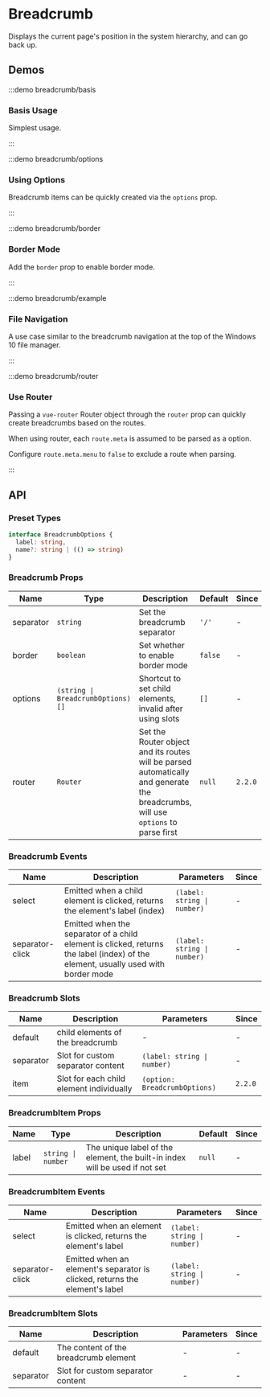 # Breadcrumb

Displays the current page's position in the system hierarchy, and can go back up.

## Demos

:::demo breadcrumb/basis

### Basis Usage

Simplest usage.

:::

:::demo breadcrumb/options

### Using Options

Breadcrumb items can be quickly created via the `options` prop.

:::

:::demo breadcrumb/border

### Border Mode

Add the `border` prop to enable border mode.

:::

:::demo breadcrumb/example

### File Navigation

A use case similar to the breadcrumb navigation at the top of the Windows 10 file manager.

:::

:::demo breadcrumb/router

### Use Router

Passing a `vue-router` Router object through the `router` prop can quickly create breadcrumbs based on the routes.

When using router, each `route.meta` is assumed to be parsed as a option.

Configure `route.meta.menu` to `false` to exclude a route when parsing.

:::

## API

### Preset Types

```ts
interface BreadcrumbOptions {
  label: string,
  name?: string | (() => string)
}
```

### Breadcrumb Props

| Name      | Type                              | Description                                                                                                                       | Default | Since   |
| --------- | --------------------------------- | --------------------------------------------------------------------------------------------------------------------------------- | ------- | ------- |
| separator | `string`                          | Set the breadcrumb separator                                                                                                      | `'/'`   | -       |
| border    | `boolean`                         | Set whether to enable border mode                                                                                                 | `false` | -       |
| options   | `(string \| BreadcrumbOptions)[]` | Shortcut to set child elements, invalid after using slots                                                                         | `[]`    | -       |
| router    | `Router`                          | Set the Router object and its routes will be parsed automatically and generate the breadcrumbs, will use `options` to parse first | `null`  | `2.2.0` |

### Breadcrumb Events

| Name            | Description                                                                                                                       | Parameters                  | Since |
| --------------- | --------------------------------------------------------------------------------------------------------------------------------- | --------------------------- | ----- |
| select          | Emitted when a child element is clicked, returns the element's label (index)                                                      | `(label: string \| number)` | -     |
| separator-click | Emitted when the separator of a child element is clicked, returns the label (index) of the element, usually used with border mode | `(label: string \| number)` | -     |

### Breadcrumb Slots

| Name      | Description                              | Parameters                    | Since   |
| --------- | ---------------------------------------- | ----------------------------- | ------- |
| default   | child elements of the breadcrumb         | -                             | -       |
| separator | Slot for custom separator content        | `(label: string \| number)`   | -       |
| item      | Slot for each child element individually | `(option: BreadcrumbOptions)` | `2.2.0` |

### BreadcrumbItem Props

| Name  | Type               | Description                                                                 | Default | Since |
| ----- | ------------------ | --------------------------------------------------------------------------- | ------- | ----- |
| label | `string \| number` | The unique label of the element, the built-in index will be used if not set | `null`  | -     |

### BreadcrumbItem Events

| Name            | Description                                                                 | Parameters                  | Since |
| --------------- | --------------------------------------------------------------------------- | --------------------------- | ----- |
| select          | Emitted when an element is clicked, returns the element's label             | `(label: string \| number)` | -     |
| separator-click | Emitted when an element's separator is clicked, returns the element's label | `(label: string \| number)` | -     |

### BreadcrumbItem Slots

| Name      | Description                           | Parameters | Since |
| --------- | ------------------------------------- | ---------- | ----- |
| default   | The content of the breadcrumb element | -          | -     |
| separator | Slot for custom separator content     | -          | -     |
